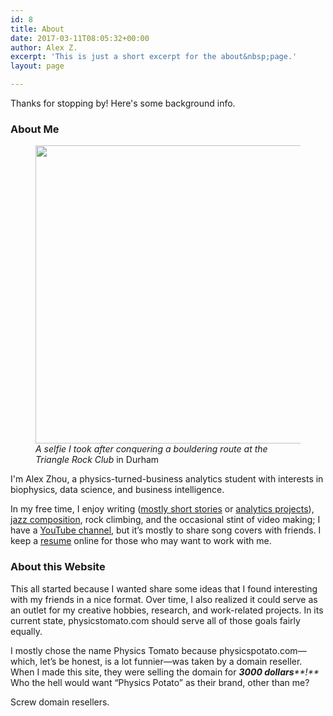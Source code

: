 ```yaml
---
id: 8
title: About
date: 2017-03-11T08:05:32+00:00
author: Alex Z.
excerpt: 'This is just a short excerpt for the about&nbsp;page.'
layout: page

---
```

Thanks for stopping by! Here's some background info.

### About Me

<div class="wp-block-image is-style-default">
  <figure class="aligncenter size-large is-resized"><a href="https://www.trianglerockclub.com/durham/"><img src="https://i1.wp.com/www.physicstomato.com/wp-content/uploads/2020/04/A6B92FA0-C519-4664-845F-2AD64CA9B696.jpg?resize=477%2C477&#038;ssl=1" alt="" class="wp-image-2454" width="477" height="477" srcset="https://i1.wp.com/www.physicstomato.com/wp-content/uploads/2020/04/A6B92FA0-C519-4664-845F-2AD64CA9B696.jpg?resize=1024%2C1024&ssl=1 1024w, https://i1.wp.com/www.physicstomato.com/wp-content/uploads/2020/04/A6B92FA0-C519-4664-845F-2AD64CA9B696.jpg?resize=300%2C300&ssl=1 300w, https://i1.wp.com/www.physicstomato.com/wp-content/uploads/2020/04/A6B92FA0-C519-4664-845F-2AD64CA9B696.jpg?resize=150%2C150&ssl=1 150w, https://i1.wp.com/www.physicstomato.com/wp-content/uploads/2020/04/A6B92FA0-C519-4664-845F-2AD64CA9B696.jpg?resize=768%2C768&ssl=1 768w, https://i1.wp.com/www.physicstomato.com/wp-content/uploads/2020/04/A6B92FA0-C519-4664-845F-2AD64CA9B696.jpg?resize=1200%2C1200&ssl=1 1200w, https://i1.wp.com/www.physicstomato.com/wp-content/uploads/2020/04/A6B92FA0-C519-4664-845F-2AD64CA9B696.jpg?w=1440&ssl=1 1440w" sizes="(max-width: 477px) 85vw, 477px" data-recalc-dims="1" /></a><figcaption><em>A selfie I took after conquering a bouldering route at the Triangle Rock Club</em> in Durham</figcaption></figure>
</div>

I'm Alex Zhou, a physics-turned-business analytics student with interests in biophysics, data science, and business intelligence.

In my free time, I enjoy writing ([mostly short stories](http://physicstomato.com/category/writing-playground) or [analytics projects](https://medium.com/@alexzhou_13584)), [jazz composition](http://physicstomato.com/category/intentional-accidentals), rock climbing, and the occasional stint of video making; I have a [YouTube channel](https://www.youtube.com/channel/UCvIi1smo9fSt0HiyQVDuSew), but it&#8217;s mostly to share song covers with friends. I keep a&nbsp;[resume](https://www.physicstomato.com/resume/)&nbsp;online for those who may want to work with me.

### About this Website

This all started because I wanted share some ideas that I found interesting with my friends in a nice format. Over time, I also realized it could serve as an outlet for my creative hobbies, research, and work-related projects. In its current state, physicstomato.com should serve all of those goals fairly equally.

I mostly chose the name Physics Tomato because physicspotato.com<span style="font-weight: 400;">—</span>which, let&#8217;s be honest, is a lot funnier<span style="font-weight: 400;">—</span>was taken by a domain reseller. When I made this site, they were selling the domain for _**3000 dollars****!**_ Who the hell would want &#8220;Physics Potato&#8221; as their brand, other than me?

Screw domain resellers.
